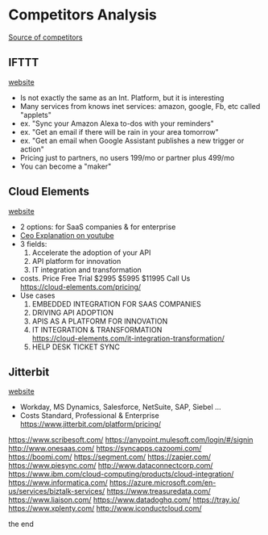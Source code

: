 # Competitors Analysis
[Source of competitors](https://cloud-elements.com/)


## IFTTT
[website](https://ifttt.com/)  
* Is not exactly the same as an Int. Platform, but it is interesting  
* Many services from knows inet services: amazon, google, Fb, etc called "applets"  
* ex. "Sync your Amazon Alexa to-dos with your reminders"  
* ex. "Get an email if there will be rain in your area tomorrow"  
* ex. "Get an email when Google Assistant publishes a new trigger or action"  
* Pricing just to partners, no users 199/mo or partner plus 499/mo  
* You can become a "maker"  

## Cloud Elements
[website](https://cloud-elements.com/)  
* 2 options: for SaaS companies & for enterprise
* [Ceo Explanation on youtube](https://www.youtube.com/watch?time_continue=6&v=tuRrAnbTmWk)
* 3 fields:  
	1. Accelerate the adoption of your API  
	2. API platform for innovation  
	3. IT integration and transformation   
* costs. Price Free Trial	$2995	$5995	$11995	Call Us  
  https://cloud-elements.com/pricing/  
* Use cases
	1. EMBEDDED INTEGRATION FOR SAAS COMPANIES
	2. DRIVING API ADOPTION
	3. APIS AS A PLATFORM FOR INNOVATION
	4. IT INTEGRATION & TRANSFORMATION  
		https://cloud-elements.com/it-integration-transformation/
	5. HELP DESK TICKET SYNC
	
## Jitterbit  
[website](https://www.jitterbit.com/)  
* Workday, MS Dynamics, Salesforce, NetSuite, SAP, Siebel ...
* Costs Standard, Professional & Enterprise  
  https://www.jitterbit.com/platform/pricing/







https://www.scribesoft.com/
https://anypoint.mulesoft.com/login/#/signin
http://www.onesaas.com/
https://syncapps.cazoomi.com/
https://boomi.com/
https://segment.com/
https://zapier.com/
https://www.piesync.com/
http://www.dataconnectcorp.com/
https://www.ibm.com/cloud-computing/products/cloud-integration/
https://www.informatica.com/
https://azure.microsoft.com/en-us/services/biztalk-services/
https://www.treasuredata.com/
https://www.liaison.com/
https://www.datadoghq.com/
https://tray.io/
https://www.xplenty.com/
http://www.iconductcloud.com/


the end